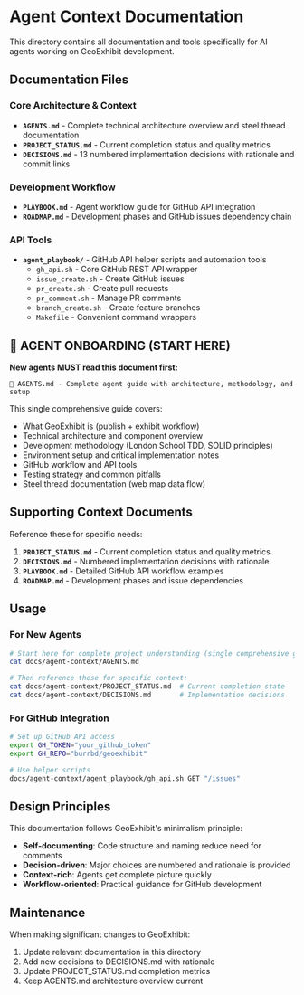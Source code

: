 # Agent Context Documentation

This directory contains all documentation and tools specifically for AI agents working on GeoExhibit development.

## Documentation Files

### Core Architecture & Context
- **`AGENTS.md`** - Complete technical architecture overview and steel thread documentation
- **`PROJECT_STATUS.md`** - Current completion status and quality metrics
- **`DECISIONS.md`** - 13 numbered implementation decisions with rationale and commit links

### Development Workflow
- **`PLAYBOOK.md`** - Agent workflow guide for GitHub API integration
- **`ROADMAP.md`** - Development phases and GitHub issues dependency chain

### API Tools
- **`agent_playbook/`** - GitHub API helper scripts and automation tools
  - `gh_api.sh` - Core GitHub REST API wrapper
  - `issue_create.sh` - Create GitHub issues
  - `pr_create.sh` - Create pull requests
  - `pr_comment.sh` - Manage PR comments
  - `branch_create.sh` - Create feature branches
  - `Makefile` - Convenient command wrappers

## 🚀 **AGENT ONBOARDING (START HERE)**

**New agents MUST read this document first:**
```
📖 AGENTS.md - Complete agent guide with architecture, methodology, and setup
```

This single comprehensive guide covers:
- What GeoExhibit is (publish + exhibit workflow)
- Technical architecture and component overview
- Development methodology (London School TDD, SOLID principles)
- Environment setup and critical implementation notes
- GitHub workflow and API tools
- Testing strategy and common pitfalls
- Steel thread documentation (web map data flow)

## Supporting Context Documents

Reference these for specific needs:

1. **`PROJECT_STATUS.md`** - Current completion status and quality metrics  
2. **`DECISIONS.md`** - Numbered implementation decisions with rationale
3. **`PLAYBOOK.md`** - Detailed GitHub API workflow examples
4. **`ROADMAP.md`** - Development phases and issue dependencies

## Usage

### For New Agents
```bash
# Start here for complete project understanding (single comprehensive guide)
cat docs/agent-context/AGENTS.md

# Then reference these for specific context:
cat docs/agent-context/PROJECT_STATUS.md  # Current completion state
cat docs/agent-context/DECISIONS.md       # Implementation decisions
```

### For GitHub Integration
```bash
# Set up GitHub API access
export GH_TOKEN="your_github_token"
export GH_REPO="burrbd/geoexhibit"

# Use helper scripts
docs/agent-context/agent_playbook/gh_api.sh GET "/issues"
```

## Design Principles

This documentation follows GeoExhibit's minimalism principle:
- **Self-documenting**: Code structure and naming reduce need for comments
- **Decision-driven**: Major choices are numbered and rationale is provided
- **Context-rich**: Agents get complete picture quickly
- **Workflow-oriented**: Practical guidance for GitHub development

## Maintenance

When making significant changes to GeoExhibit:
1. Update relevant documentation in this directory
2. Add new decisions to DECISIONS.md with rationale
3. Update PROJECT_STATUS.md completion metrics
4. Keep AGENTS.md architecture overview current